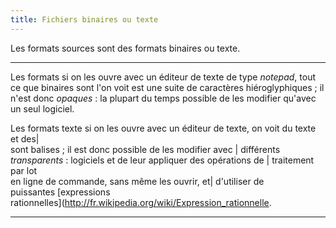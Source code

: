 ```yaml
---
title: Fichiers binaires ou texte
---
```


Les formats sources sont des formats binaires ou texte.

  ------------------ ----------------------------------------------------------------------- --------------------------
  Les formats        si on les ouvre avec un éditeur de texte de type *notepad*, tout ce que 
  binaires sont      l\'on voit est une suite de caractères hiéroglyphiques ; il n\'est donc 
  *opaques* :        la plupart du temps possible de les modifier qu\'avec un seul logiciel. 

  Les formats texte  si on les ouvre avec un éditeur de texte, on voit du texte et des\|     
  sont               balises ; il est donc possible de les modifier avec \| différents       
  *transparents* :   logiciels et de leur appliquer des opérations de \| traitement par lot  
                     en ligne de commande, sans même les ouvrir, et\| d\'utiliser de         
                     puissantes \[expressions                                                
                     rationnelles\](<http://fr.wikipedia.org/wiki/Expression_rationnelle>.   
  ------------------ ----------------------------------------------------------------------- --------------------------
